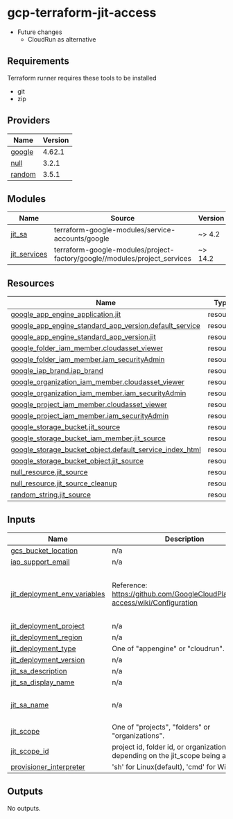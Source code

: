 # gcp-terraform-jit-access
- Future changes
  - CloudRun as alternative
<!-- BEGIN_TF_DOCS -->
## Requirements

Terraform runner requires these tools to be installed
- git
- zip

## Providers

| Name | Version |
|------|---------|
| <a name="provider_google"></a> [google](#provider\_google) | 4.62.1 |
| <a name="provider_null"></a> [null](#provider\_null) | 3.2.1 |
| <a name="provider_random"></a> [random](#provider\_random) | 3.5.1 |

## Modules

| Name | Source | Version |
|------|--------|---------|
| <a name="module_jit_sa"></a> [jit\_sa](#module\_jit\_sa) | terraform-google-modules/service-accounts/google | ~> 4.2 |
| <a name="module_jit_services"></a> [jit\_services](#module\_jit\_services) | terraform-google-modules/project-factory/google//modules/project_services | ~> 14.2 |

## Resources

| Name | Type |
|------|------|
| [google_app_engine_application.jit](https://registry.terraform.io/providers/hashicorp/google/latest/docs/resources/app_engine_application) | resource |
| [google_app_engine_standard_app_version.default_service](https://registry.terraform.io/providers/hashicorp/google/latest/docs/resources/app_engine_standard_app_version) | resource |
| [google_app_engine_standard_app_version.jit](https://registry.terraform.io/providers/hashicorp/google/latest/docs/resources/app_engine_standard_app_version) | resource |
| [google_folder_iam_member.cloudasset_viewer](https://registry.terraform.io/providers/hashicorp/google/latest/docs/resources/folder_iam_member) | resource |
| [google_folder_iam_member.iam_securityAdmin](https://registry.terraform.io/providers/hashicorp/google/latest/docs/resources/folder_iam_member) | resource |
| [google_iap_brand.iap_brand](https://registry.terraform.io/providers/hashicorp/google/latest/docs/resources/iap_brand) | resource |
| [google_organization_iam_member.cloudasset_viewer](https://registry.terraform.io/providers/hashicorp/google/latest/docs/resources/organization_iam_member) | resource |
| [google_organization_iam_member.iam_securityAdmin](https://registry.terraform.io/providers/hashicorp/google/latest/docs/resources/organization_iam_member) | resource |
| [google_project_iam_member.cloudasset_viewer](https://registry.terraform.io/providers/hashicorp/google/latest/docs/resources/project_iam_member) | resource |
| [google_project_iam_member.iam_securityAdmin](https://registry.terraform.io/providers/hashicorp/google/latest/docs/resources/project_iam_member) | resource |
| [google_storage_bucket.jit_source](https://registry.terraform.io/providers/hashicorp/google/latest/docs/resources/storage_bucket) | resource |
| [google_storage_bucket_iam_member.jit_source](https://registry.terraform.io/providers/hashicorp/google/latest/docs/resources/storage_bucket_iam_member) | resource |
| [google_storage_bucket_object.default_service_index_html](https://registry.terraform.io/providers/hashicorp/google/latest/docs/resources/storage_bucket_object) | resource |
| [google_storage_bucket_object.jit_source](https://registry.terraform.io/providers/hashicorp/google/latest/docs/resources/storage_bucket_object) | resource |
| [null_resource.jit_source](https://registry.terraform.io/providers/hashicorp/null/latest/docs/resources/resource) | resource |
| [null_resource.jit_source_cleanup](https://registry.terraform.io/providers/hashicorp/null/latest/docs/resources/resource) | resource |
| [random_string.jit_source](https://registry.terraform.io/providers/hashicorp/random/latest/docs/resources/string) | resource |

## Inputs

| Name | Description | Type | Default | Required |
|------|-------------|------|---------|:--------:|
| <a name="input_gcs_bucket_location"></a> [gcs\_bucket\_location](#input\_gcs\_bucket\_location) | n/a | `string` | `"US-CENTRAL1"` | no |
| <a name="input_iap_support_email"></a> [iap\_support\_email](#input\_iap\_support\_email) | n/a | `string` | n/a | yes |
| <a name="input_jit_deployment_env_variables"></a> [jit\_deployment\_env\_variables](#input\_jit\_deployment\_env\_variables) | Reference: https://github.com/GoogleCloudPlatform/jit-access/wiki/Configuration | `map` | <pre>{<br>  "ELEVATION_DURATION": "60",<br>  "JUSTIFICATION_HINT": "Bug or case number",<br>  "JUSTIFICATION_PATTERN": ".*"<br>}</pre> | no |
| <a name="input_jit_deployment_project"></a> [jit\_deployment\_project](#input\_jit\_deployment\_project) | n/a | `string` | n/a | yes |
| <a name="input_jit_deployment_region"></a> [jit\_deployment\_region](#input\_jit\_deployment\_region) | n/a | `string` | n/a | yes |
| <a name="input_jit_deployment_type"></a> [jit\_deployment\_type](#input\_jit\_deployment\_type) | One of "appengine" or "cloudrun". | `string` | `"appengine"` | no |
| <a name="input_jit_deployment_version"></a> [jit\_deployment\_version](#input\_jit\_deployment\_version) | n/a | `string` | `"v1"` | no |
| <a name="input_jit_sa_description"></a> [jit\_sa\_description](#input\_jit\_sa\_description) | n/a | `string` | `"Just-In-Time Access"` | no |
| <a name="input_jit_sa_display_name"></a> [jit\_sa\_display\_name](#input\_jit\_sa\_display\_name) | n/a | `string` | `"Just-In-Time Access"` | no |
| <a name="input_jit_sa_name"></a> [jit\_sa\_name](#input\_jit\_sa\_name) | n/a | `list(string)` | <pre>[<br>  "jitaccess"<br>]</pre> | no |
| <a name="input_jit_scope"></a> [jit\_scope](#input\_jit\_scope) | One of "projects", "folders" or "organizations". | `string` | n/a | yes |
| <a name="input_jit_scope_id"></a> [jit\_scope\_id](#input\_jit\_scope\_id) | project id, folder id, or organization id depending on the jit\_scope being applied | `string` | n/a | yes |
| <a name="input_provisioner_interpreter"></a> [provisioner\_interpreter](#input\_provisioner\_interpreter) | 'sh' for Linux(default), 'cmd' for Windows | `string` | `"sh"` | no |

## Outputs

No outputs.
<!-- END_TF_DOCS -->